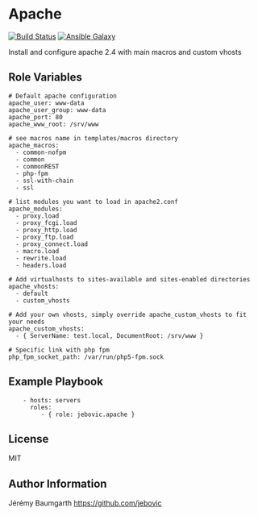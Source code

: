 Apache
======

[![Build Status](https://travis-ci.org/jebovic/ansible-apache.svg?branch=master)](https://travis-ci.org/jebovic/ansible-apache) [![Ansible Galaxy](https://img.shields.io/badge/galaxy-jebovic.apache-blue.svg?style=flat)](https://galaxy.ansible.com/jebovic/apache)

Install and configure apache 2.4 with main macros and custom vhosts

Role Variables
--------------

```
# Default apache configuration
apache_user: www-data
apache_user_group: www-data
apache_port: 80
apache_www_root: /srv/www

# see macros name in templates/macros directory
apache_macros:
  - common-nofpm
  - common
  - commonREST
  - php-fpm
  - ssl-with-chain
  - ssl

# list modules you want to load in apache2.conf
apache_modules:
  - proxy.load
  - proxy_fcgi.load
  - proxy_http.load
  - proxy_ftp.load
  - proxy_connect.load
  - macro.load
  - rewrite.load
  - headers.load

# Add virtualhosts to sites-available and sites-enabled directories
apache_vhosts:
  - default
  - custom_vhosts

# Add your own vhosts, simply override apache_custom_vhosts to fit your needs
apache_custom_vhosts:
  - { ServerName: test.local, DocumentRoot: /srv/www }

# Specific link with php fpm
php_fpm_socket_path: /var/run/php5-fpm.sock
```

Example Playbook
----------------

```
    - hosts: servers
      roles:
         - { role: jebovic.apache }
```

License
-------

MIT

Author Information
------------------

Jérémy Baumgarth https://github.com/jebovic
